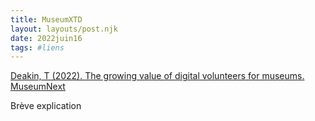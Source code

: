 ```yaml
---
title: MuseumXTD
layout: layouts/post.njk
date: 2022juin16
tags: #liens
---
```


[Deakin, T (2022). The growing value of digital volunteers for museums. MuseumNext](https://www.museumnext.com/article/the-growing-value-of-digital-volunteers-for-museums/)

Brève explication